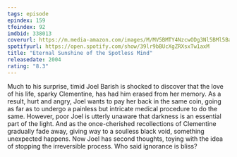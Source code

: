 ```yaml
---
tags: episode
epindex: 159
tfoindex: 92
imdbid: 338013
coverurl: https://m.media-amazon.com/images/M/MV5BMTY4NzcwODg3Nl5BMl5BanBnXkFtZTcwNTEwOTMyMw@@._V1_SY300_CR0,0,202,300_.jpg
spotifyurl: https://open.spotify.com/show/39lr9bBUcXgZRXsxTw1axM
title: "Eternal Sunshine of the Spotless Mind"
releasedate: 2004
rating: "8.3"
---
```


Much to his surprise, timid Joel Barish is shocked to discover that the love of his life, sparky Clementine, has had him erased from her memory. As a result, hurt and angry, Joel wants to pay her back in the same coin, going as far as to undergo a painless but intricate medical procedure to do the same. However, poor Joel is utterly unaware that darkness is an essential part of the light. And as the once-cherished recollections of Clementine gradually fade away, giving way to a soulless black void, something unexpected happens. Now Joel has second thoughts, toying with the idea of stopping the irreversible process. Who said ignorance is bliss?